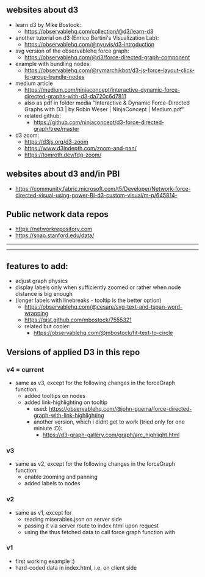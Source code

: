 

## websites about d3


- learn d3 by Mike Bostock:
  - https://observablehq.com/collection/@d3/learn-d3
- another tutorial on d3 (Enrico Bertini's Visualization Lab):
  - https://observablehq.com/@nyuvis/d3-introduction
- svg version of the observablehq force graph:
  - https://observablehq.com/@d3/force-directed-graph-component
- example with bundling nodes:
  - https://observablehq.com/@rymarchikbot/d3-js-force-layout-click-to-group-bundle-nodes
- medium article 
  - https://medium.com/ninjaconcept/interactive-dynamic-force-directed-graphs-with-d3-da720c6d7811
  - also as pdf in folder media "Interactive & Dynamic Force-Directed Graphs with D3 | by Robin Weser | NinjaConcept | Medium.pdf"
  - related github:
    - https://github.com/ninjaconcept/d3-force-directed-graph/tree/master
- d3 zoom:
  - https://d3js.org/d3-zoom
  - https://www.d3indepth.com/zoom-and-pan/
  - https://tomroth.dev/fdg-zoom/


## websites about d3 and/in PBI
- https://community.fabric.microsoft.com/t5/Developer/Network-force-directed-visual-using-power-BI-d3-custom-visual/m-p/645814- 

## Public network data repos
- https://networkrepository.com
- https://snap.stanford.edu/data/


---
---


## features to add:
- adjust graph physics
- display labels only when sufficiently zoomed or rather when node distance is big enough
- (longer labels with linebreaks - tooltip is the better option)
  - https://observablehq.com/@cesare/svg-text-and-tspan-word-wrapping
  - https://gist.github.com/mbostock/7555321
  - related but cooler:
    - https://observablehq.com/@mbostock/fit-text-to-circle

## Versions of applied D3 in this repo

### v4 = current
- same as v3, except for the following changes in the forceGraph function:
  - added tooltips on nodes
  - added link-highlighting on tooltip
    - used: https://observablehq.com/@john-guerra/force-directed-graph-with-link-highlighting
    - another version, which i didnt get to work (tried only for one miniute :D):
      - https://d3-graph-gallery.com/graph/arc_highlight.html

### v3
- same as v2, except for the following changes in the forceGraph function:
  - enable zooming and panning
  - added labels to nodes

### v2
- same as v1, except for 
  - reading miserables.json on server side
  - passing it via server route to index.html upon request
  - using the thus fetched data to call force graph function with

### v1
- first working example :)
- hard-coded data in index.html, i.e. on client side

